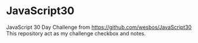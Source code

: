 # JavaScript30
JavaScript 30 Day Challenge from https://github.com/wesbos/JavaScript30 \
This repository act as my challenge checkbox and notes.
